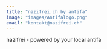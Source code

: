 ```yaml
---
title: "nazifrei.ch by antifa"
image: "images/Antifalogo.png"
email: "kontakt@nazifrei.ch"
---
```


nazifrei - powered by your local antifa